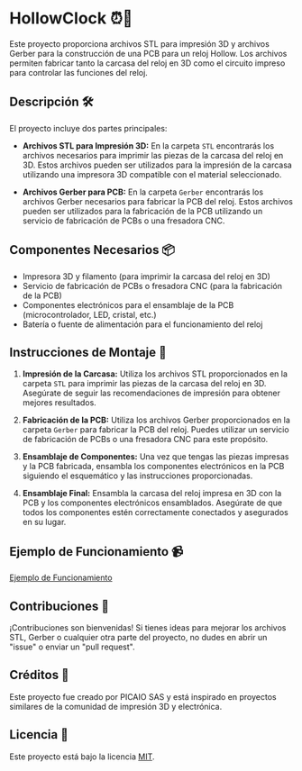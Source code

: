# HollowClock ⏰🔧

Este proyecto proporciona archivos STL para impresión 3D y archivos Gerber para la construcción de una PCB para un reloj Hollow. Los archivos permiten fabricar tanto la carcasa del reloj en 3D como el circuito impreso para controlar las funciones del reloj.

## Descripción 🛠️

El proyecto incluye dos partes principales:

- **Archivos STL para Impresión 3D:** En la carpeta `STL` encontrarás los archivos necesarios para imprimir las piezas de la carcasa del reloj en 3D. Estos archivos pueden ser utilizados para la impresión de la carcasa utilizando una impresora 3D compatible con el material seleccionado.

- **Archivos Gerber para PCB:** En la carpeta `Gerber` encontrarás los archivos Gerber necesarios para fabricar la PCB del reloj. Estos archivos pueden ser utilizados para la fabricación de la PCB utilizando un servicio de fabricación de PCBs o una fresadora CNC.

## Componentes Necesarios 📦

- Impresora 3D y filamento (para imprimir la carcasa del reloj en 3D)
- Servicio de fabricación de PCBs o fresadora CNC (para la fabricación de la PCB)
- Componentes electrónicos para el ensamblaje de la PCB (microcontrolador, LED, cristal, etc.)
- Batería o fuente de alimentación para el funcionamiento del reloj

## Instrucciones de Montaje 📝

1. **Impresión de la Carcasa:** Utiliza los archivos STL proporcionados en la carpeta `STL` para imprimir las piezas de la carcasa del reloj en 3D. Asegúrate de seguir las recomendaciones de impresión para obtener mejores resultados.

2. **Fabricación de la PCB:** Utiliza los archivos Gerber proporcionados en la carpeta `Gerber` para fabricar la PCB del reloj. Puedes utilizar un servicio de fabricación de PCBs o una fresadora CNC para este propósito.

3. **Ensamblaje de Componentes:** Una vez que tengas las piezas impresas y la PCB fabricada, ensambla los componentes electrónicos en la PCB siguiendo el esquemático y las instrucciones proporcionadas.

4. **Ensamblaje Final:** Ensambla la carcasa del reloj impresa en 3D con la PCB y los componentes electrónicos ensamblados. Asegúrate de que todos los componentes estén correctamente conectados y asegurados en su lugar.

## Ejemplo de Funcionamiento 📹

[Ejemplo de Funcionamiento]([https://www.youtube.com/watch?v=sbsLhMg-s3c](https://youtube.com/watch?v=-8Q2Tvyy4F8))

## Contribuciones 🚀

¡Contribuciones son bienvenidas! Si tienes ideas para mejorar los archivos STL, Gerber o cualquier otra parte del proyecto, no dudes en abrir un "issue" o enviar un "pull request".

## Créditos 🙌

Este proyecto fue creado por PICAIO SAS y está inspirado en proyectos similares de la comunidad de impresión 3D y electrónica.

## Licencia 📝

Este proyecto está bajo la licencia [MIT](LICENSE).
